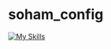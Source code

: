 # soham_config
[![My Skills](https://skillicons.dev/icons?i=js,docker,python,cpp,flask,git)](https://skillicons.dev)
